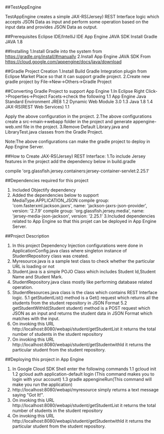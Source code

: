 ##TestAppEngine

TestAppEngine creates a simple JAX-RS(Jersey) REST Interface logic which accepts JSON Data as input and perform some operation 
based on the input data and provides JSON Data as output.

##Prerequisites
Eclipse IDE/IntelliJ IDE
App Engine JAVA SDK
Install Gradle
JAVA 1.8

##Installing
1.Install Gradle into the system from https://gradle.org/install/#manually
2.Install App Engine JAVA SDK From https://cloud.google.com/appengine/docs/java/download


##Gradle Project Creation
1.Install Build Gradle Integration plugin from Eclipse Market Place so that it can support gradle project.
2.Create new gradle project by File->New->Others->Gradle Project

##Converting Gradle Project to support App Engine
1.In Eclipse Right Click->Properties->Project Facets->check the following
   1.1 App Engine Java Standard Environment JRE8
   1.2 Dynamic Web Module 3.0
   1.3 Java 1.8
   1.4 JAX-RS(REST Web Services) 1.1

Apply the above configuration in the project.
2.The above configurations create a src->main->webapp folder in the project and generate appengine-web.xml file in the project.
3.Remove Default Library.java and LibraryTest.java classes from the Gradle Project.  

Note:The above configurations can make the gradle project to deploy in App Engine Server.

##How to Create JAX-RS(Jersey) REST Interface:
1.To include Jersey features in the project add the dependency below in build.gradle
  
  compile 'org.glassfish.jersey.containers:jersey-container-servlet:2.25.1'

##Dependencies required for this project

1. Included Objectify dependency
2. Added the dependencies below to support MediaType.APPLICATION_JSON
   compile group: 'com.fasterxml.jackson.jaxrs', name: 'jackson-jaxrs-json-provider', version: '2.7.9'
   compile group: 'org.glassfish.jersey.media', name: 'jersey-media-json-jackson', version: '2.25.1'
3.Included dependencies related to App Engine so that this projet can be deployed in App Engine Server.

##Project Description
1. In this project Dependency Injection configurations were done in ApplicationConfig.java class
   where singleton instance of StudentRepository class was created.
2. Myresource.java is a sample test class to check whether the particular URL is loading or not
3. Student.java is a simple POJO Class which includes Student Id,Student Name and Student Mark.
4. StudentRepository.java class mostly like performing database related operation.
5. StudentResources.java class is the class which contains REST Interface logic.
   5.1 getStudentList() method is a Get() request which returns all the students from the student repository in JSON Format
   5.2 getStudentWithId(Student student) method is a POST request which JSON as an input and returns the student data in JSON Format
       which matches with the input. 
6. On invoking this URL http://localhost:8080/webapi/student/getStudentList it returns the total number of students in the student repository 
7. On invoking this URL http://localhost:8080/webapi/student/getStudentwithId it returns the particular student from the student repository.



##Deploying this project in App Engine
1. In Google Cloud SDK Shell enter the following commands
      1.1 gcloud init
      1.2 gcloud auth application-default login (This command makes you to login with your account)
	  1.3 gradle appengineRun(This command will make you run the application)
2. http://localhost:8080/webapi/myresource simply returns a text message saying "Got It!".
3. On invoking this URL http://localhost:8080/webapi/student/getStudentList it returns the total number of students in the student repository 
4. On invoking this URL http://localhost:8080/webapi/student/getStudentwithId it returns the particular student from the student repository.	





























